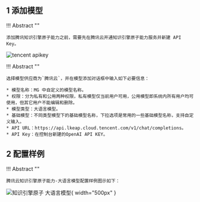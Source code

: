## 1 添加模型

!!! Abstract ""

    添加腾讯知识引擎原子能力之前，需要先在腾讯云开通知识引擎原子能力服务并新建 API Key。

![tencent apikey](../../img/model/tencent_atomicpower_apikey.png)

!!! Abstract ""

    选择模型供应商为`腾讯云`，并在模型添加对话框中输入如下必要信息：

    * 模型名称：MG 中自定义的模型名称。
    * 权限：分为私有和公用两种权限，私有模型仅当前用户可用，公用模型即系统内所有用户均可使用，但其它用户不能编辑和删除。
    * 模型类型：大语言模型。
    * 基础模型：不同类型模型下的基础模型名称，下拉选项是常用的一些基础模型名称，支持自定义输入。
    * API URL：https://api.lkeap.cloud.tencent.com/v1/chat/completions。
    * API Key：在控制台新建的OpenAI API KEY。

## 2 配置样例

!!! Abstract ""

    腾讯云知识引擎原子能力-大语言模型配置样例图示如下：

![知识引擎原子 大语言模型](../../img/model/tencent_atomicpower_llm.png){ width="500px" }
